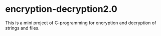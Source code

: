 # encryption-decryption2.0
This is a mini project of C-programming for encryption and decryption of strings and files.
